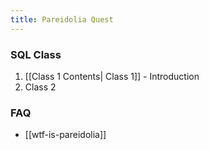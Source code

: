 ```yaml
---
title: Pareidolia Quest
---
```


### SQL Class

1. [[Class 1 Contents| Class 1]] - Introduction
2. Class 2


### FAQ

- [[wtf-is-pareidolia]]